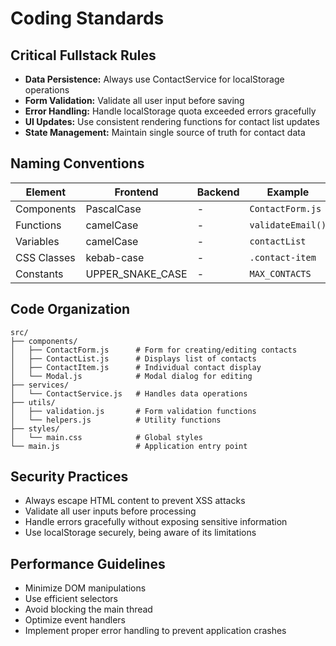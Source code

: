 # Coding Standards

## Critical Fullstack Rules

- **Data Persistence:** Always use ContactService for localStorage operations
- **Form Validation:** Validate all user input before saving
- **Error Handling:** Handle localStorage quota exceeded errors gracefully
- **UI Updates:** Use consistent rendering functions for contact list updates
- **State Management:** Maintain single source of truth for contact data

## Naming Conventions

| Element | Frontend | Backend | Example |
|---------|----------|---------|---------|
| Components | PascalCase | - | `ContactForm.js` |
| Functions | camelCase | - | `validateEmail()` |
| Variables | camelCase | - | `contactList` |
| CSS Classes | kebab-case | - | `.contact-item` |
| Constants | UPPER_SNAKE_CASE | - | `MAX_CONTACTS` |

## Code Organization

```
src/
├── components/
│   ├── ContactForm.js      # Form for creating/editing contacts
│   ├── ContactList.js      # Displays list of contacts
│   ├── ContactItem.js      # Individual contact display
│   └── Modal.js            # Modal dialog for editing
├── services/
│   └── ContactService.js   # Handles data operations
├── utils/
│   ├── validation.js       # Form validation functions
│   └── helpers.js          # Utility functions
├── styles/
│   └── main.css            # Global styles
└── main.js                 # Application entry point
```

## Security Practices

- Always escape HTML content to prevent XSS attacks
- Validate all user inputs before processing
- Handle errors gracefully without exposing sensitive information
- Use localStorage securely, being aware of its limitations

## Performance Guidelines

- Minimize DOM manipulations
- Use efficient selectors
- Avoid blocking the main thread
- Optimize event handlers
- Implement proper error handling to prevent application crashes